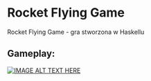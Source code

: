 # Rocket Flying Game #

Rocket Flying Game - gra stworzona w Haskellu

## Gameplay: ##

[![IMAGE ALT TEXT HERE](https://img.youtube.com/vi/IC88DH6Gb_c/0.jpg)](https://www.youtube.com/watch?v=IC88DH6Gb_c)
